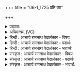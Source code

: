 +++
title = "06-1_1725 प्रति ष्या"

+++
<details><summary>पदपाठः</summary>

प्र꣡ति꣢꣯। स्या। सू꣣न꣡री꣢। सु꣣। न꣡री꣢꣯। ज꣡नी꣢꣯। व्यु꣣च्छ꣡न्ती꣢। वि꣣। उच्छ꣡न्ती꣢। प꣡रि꣢꣯। स्व꣡सुः꣢꣯। दि꣣वः꣢। अ꣣दर्शि। दुहिता꣢। १७२५।
</details>

<details><summary>अधिमन्त्रम् (VC)</summary>

- उषाः
- वामदेवो गौतमः
- गायत्री
- षड्जः
</details>

<details><summary>हिन्दी : आचार्य रामनाथ वेदालंकार - विषयः</summary>

प्रथम मन्त्र में भौतिक उषा के दृष्टान्त से दिव्य उषा का वर्णन किया गया है।
</details>

<details><summary>हिन्दी : आचार्य रामनाथ वेदालंकार - पदार्थः</summary>

पदार्थान्वय -  प्रथम—प्राकृतिक उषा के पक्ष में। (सूनरी) उत्तम नेत्री, (जनी) प्रकाश की जननी, (स्वसुः) बहिन रात्रि के (परि) समाप्तिकाल में (व्युच्छन्ती) अँधेरे को हटाती हुई, (दिवः) द्युलोक की (दुहिता) पुत्री (स्या) वह उषा (प्रति अदर्शि) पूर्व दिशा में दिखायी दे रही है ॥ द्वितीय—दिव्य उषा के पक्ष में। (सूनरी) योगमार्ग में उत्तम नेतृत्व करनेवाली, (जनी) मोक्ष की जननी, (स्वसुः) संसारमार्ग पर डालनेवाली अविद्या की (परि) समाप्ति पर (व्युच्छन्ती) उदित होती हुई, (दिवः) प्रकाशमय सविकल्पक समाधि की (दुहिता) पुत्री-तुल्य (स्या) वह ऋतम्भरा प्रज्ञा (प्रति अदर्शि) साक्षात् अनुभव में आ रही है ॥१॥ यहाँ श्लेष और स्वभावोक्ति अलङ्कार हैं ॥१॥
</details>

<details><summary>हिन्दी : आचार्य रामनाथ वेदालंकार - भावार्थः</summary>

भावार्थ -  १. ऋ० ४।५२।१। २. ऋग्भाष्ये दयानन्दर्षिर्मन्त्रेऽस्मिन्नुषस इव स्त्रिया गुणानाह।
</details>

<details><summary>संस्कृत : आचार्य रामनाथ वेदालंकार - विषयः</summary>

तत्रादौ भौतिकोषर्दृष्टान्तेन दिव्यामुषसं वर्णयति।
</details>

<details><summary>संस्कृत : आचार्य रामनाथ वेदालंकार - पदार्थः</summary>

पदार्थान्वय -  प्रथमः—प्राकृतिक्या उषसः पक्षे। (सूनरी) प्रकाशस्य सुनेत्री, (जनी) सूर्यस्य जनयित्री, (स्वसुः) स्वसृस्थानीयाया रात्रेः (परि) पर्यवसानकाले (व्युच्छन्ती) तमो विवासयन्ती। [वि पूर्वः उछी विवासे भ्वादिस्तुदादिश्च।] (दिवः) द्योतमानस्य द्युलोकस्य (दुहिता) पुत्रीस्थानीया (स्या) सा उषाः (प्रति-अदर्शि) प्राच्यां दिशि प्रतिदृश्यते ॥ द्वितीयः—दिव्याया उषसः पक्षे। (सूनरी) योगमार्गे सुष्ठु नेतृत्वकारिणी, (जनी) निःश्रेयसस्य जनयित्री, (स्वसुः) संसारमार्गे प्रक्षेप्त्र्या अविद्यायाः (परि) पर्यवसाने (व्युच्छन्ती) उदयन्ती, (दिवः) प्रकाशमयस्य सविकल्पकसमाधेः (दुहिता) पुत्रीव विद्यमाना (स्या) सा उषाः ऋतम्भरा प्रज्ञा (प्रति-अदर्शि) प्रतिदृश्यते, साक्षादनुभूयते ॥१॥२ अत्र श्लेषः स्वभावोक्तिश्चालङ्कारः ॥१॥
</details>

<details><summary>संस्कृत : आचार्य रामनाथ वेदालंकार - भावार्थः</summary>

भावार्थ -  यथा प्राकृतिक्युषा रात्रेर्निविडं तमो निवार्य भूतले प्रकाशं जनयति तथैव योगमार्गे ऋतम्भरा प्रज्ञा योगविघ्नानपास्याध्यात्मप्रसादं प्रयच्छति ॥१॥ जैसे प्राकृतिक उषा रात्रि के घोर अँधेरे को हटाकर भूतल पर प्रकाश उत्पन्न करती है, वैसे ही योगमार्ग में ऋतम्भरा प्रज्ञा योग के विघ्नों को दूर करके, अध्यात्म-प्रसाद देती है ॥१॥
</details>